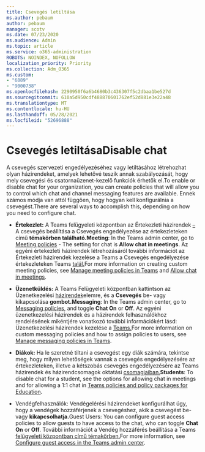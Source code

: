 ```yaml
---
title: Csevegés letiltása
ms.author: pebaum
author: pebaum
manager: scotv
ms.date: 07/23/2020
ms.audience: Admin
ms.topic: article
ms.service: o365-administration
ROBOTS: NOINDEX, NOFOLLOW
localization_priority: Priority
ms.collection: Adm_O365
ms.custom:
- "6889"
- "9000738"
ms.openlocfilehash: 2290950f6a6b4680b3c436307f5c2dbaa1be527d
ms.sourcegitcommit: 610a5d950cdf488870601762ef52d881e3e22a48
ms.translationtype: MT
ms.contentlocale: hu-HU
ms.lasthandoff: 05/28/2021
ms.locfileid: "52696888"
---
```

# <a name="disable-chat"></a><span data-ttu-id="e2f42-102">Csevegés letiltása</span><span class="sxs-lookup"><span data-stu-id="e2f42-102">Disable chat</span></span>

<span data-ttu-id="e2f42-103">A csevegés szervezeti engedélyezéséhez vagy letiltásához létrehozhat olyan házirendeket, amelyek lehetővé teszik annak szabályozását, hogy mely csevegési és csatornaüzenet-kezelő funkciók érhetők el.</span><span class="sxs-lookup"><span data-stu-id="e2f42-103">To enable or disable chat for your organization, you can create policies that will allow you to control which chat and channel messaging features are available.</span></span> <span data-ttu-id="e2f42-104">Ennek számos módja van attól függően, hogy hogyan kell konfigurálnia a csevegést.</span><span class="sxs-lookup"><span data-stu-id="e2f42-104">There are several ways to accomplish this, depending on how you need to configure chat.</span></span>

- <span data-ttu-id="e2f42-105">**Értekezlet:** A Teams felügyeleti központban az Értekezleti házirendek [–](https://admin.teams.microsoft.com/) A csevegés beállítása a Csevegés engedélyezése az értekezleteken című **témakörben található.**</span><span class="sxs-lookup"><span data-stu-id="e2f42-105">**Meeting**: In the Teams admin center, go to [Meeting policies](https://admin.teams.microsoft.com/) - The setting for chat is **Allow chat in meetings**.</span></span> <span data-ttu-id="e2f42-106">Az egyéni értekezleti házirendek [](/microsoftteams/meeting-policies-in-teams) létrehozásáról további információt az Értekezleti házirendek kezelése a Teams a Csevegés engedélyezése értekezleteken Teams [talál.](/microsoftteams/meeting-policies-in-teams#allow-chat-in-meetings)</span><span class="sxs-lookup"><span data-stu-id="e2f42-106">For more information on creating custom meeting policies, see [Manage meeting policies in Teams](/microsoftteams/meeting-policies-in-teams) and [Allow chat in meetings](/microsoftteams/meeting-policies-in-teams#allow-chat-in-meetings).</span></span>

- <span data-ttu-id="e2f42-107">**Üzenetküldés:** A Teams Felügyeleti központban kattintson az Üzenetkezelési [házirendek](https://admin.teams.microsoft.com/)elemre, és a **Csevegés** be- vagy kikapcsolása **gombot.**</span><span class="sxs-lookup"><span data-stu-id="e2f42-107">**Messaging**: In the Teams admin center, go to [Messaging policies](https://admin.teams.microsoft.com/), and toggle **Chat On** or **Off**.</span></span> <span data-ttu-id="e2f42-108">Az egyéni üzenetkezelési házirendek és a házirendek felhasználókhoz rendelésének mikéntjére vonatkozó további információkért lásd: Üzenetkezelési házirendek kezelése a [Teams.](/microsoftteams/messaging-policies-in-teams)</span><span class="sxs-lookup"><span data-stu-id="e2f42-108">For more information on custom messaging policies and how to assign policies to users, see [Manage messaging policies in Teams](/microsoftteams/messaging-policies-in-teams).</span></span>

- <span data-ttu-id="e2f42-109">**Diákok:** Ha le szeretné tiltani a csevegést egy diák számára, tekintse meg, hogy milyen lehetőségek vannak a csevegés engedélyezésére az értekezleteken, illetve a kétszobás csevegés engedélyezésére az Teams házirendek és házirendcsomagok oktatási [csomagjaiban.](/microsoftteams/policy-packages-edu)</span><span class="sxs-lookup"><span data-stu-id="e2f42-109">**Students**: To disable chat for a student, see the options for allowing chat in meetings and for allowing a 1:1 chat in [Teams policies and policy packages for Education](/microsoftteams/policy-packages-edu).</span></span>

- <span data-ttu-id="e2f42-110">Vendégfelhasználók: Vendégelérési házirendeket konfigurálhat úgy, hogy a vendégek hozzáférjenek a csevegéshez, akik a csevegést be- vagy **kikapcsolhatja.**</span><span class="sxs-lookup"><span data-stu-id="e2f42-110">Guest Users: You can configure guest access policies to allow guests to have access to the chat, who can toggle **Chat On** or **Off**.</span></span> <span data-ttu-id="e2f42-111">További információt a Vendég hozzáférés beállítása a Teams [felügyeleti központban című témakörben.](/microsoftteams/set-up-guests#configure-guest-access-in-the-teams-admin-center)</span><span class="sxs-lookup"><span data-stu-id="e2f42-111">For more information, see [Configure guest access in the Teams admin center](/microsoftteams/set-up-guests#configure-guest-access-in-the-teams-admin-center).</span></span>





